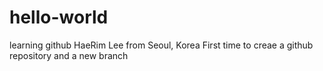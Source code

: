 # hello-world
learning github
HaeRim Lee from Seoul, Korea
First time to creae a github repository and a new branch
